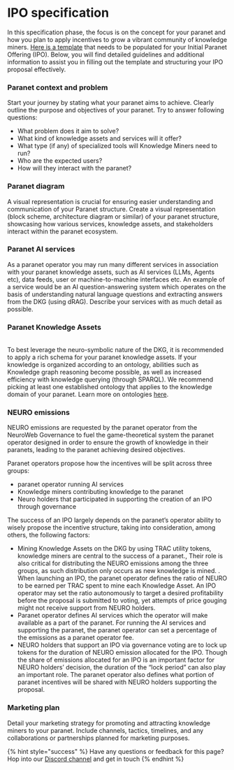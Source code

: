 # IPO specification

In this specification phase, the focus is on the concept for your paranet and how you plan to apply incentives to grow a vibrant community of knowledge miners. [Here is a template](https://docs.google.com/document/d/1QzKpH\_ex-U8mxh-IgwTjijEe3n6vwRVAhG599siapQQ/edit#heading=h.61lymw4v18qp) that needs to be populated for your Initial Paranet Offering (IPO). Below, you will find detailed guidelines and additional information to assist you in filling out the template and structuring your IPO proposal effectively.

### Paranet context and problem

Start your journey by stating what your paranet aims to achieve. Clearly outline the purpose and objectives of your paranet. Try to answer following questions:

* What problem does it aim to solve?&#x20;
* What kind of knowledge assets and services will it offer?
* What type (if any) of specialized tools will Knowledge Miners need to run?
* Who are the expected users?
* How will they interact with the paranet?&#x20;

### Paranet diagram

A visual representation is crucial for ensuring easier understanding and communication of your Paranet structure. Create a visual representation (block scheme, architecture diagram or similar) of your paranet structure, showcasing how various services, knowledge assets, and stakeholders interact within the paranet ecosystem.

### Paranet AI services

As a paranet operator you may run many different services in association with your paranet knowledge assets, such as AI services (LLMs, Agents etc), data feeds, user or machine-to-machine interfaces etc. An example of a service would be an AI question-answering system which operates on the basis of understanding natural language questions and extracting answers from the DKG (using dRAG). Describe your services with as much detail as possible.

### Paranet Knowledge Assets

\
To best leverage the neuro-symbolic nature of the DKG, it is recommended to apply a rich schema for your paranet knowledge assets. If your knowledge is organized according to an ontology, abilities such as Knowledge graph reasoning become possible, as well as increased efficiency with knowledge querying (through SPARQL). We recommend picking at least one established ontology that applies to the knowledge domain of your paranet. Learn more on ontologies [here](https://www.cs.ox.ac.uk/people/ian.horrocks/Publications/download/2008/Horr08a.pdf).

### NEURO emissions

NEURO emissions are requested by the paranet operator from the NeuroWeb Governance to fuel the game-theoretical system the paranet operator designed in order to ensure the growth of knowledge in their paranets, leading to the paranet achieving desired objectives.

Paranet operators propose how the incentives will be split across three groups:

* paranet operator running AI services
* Knowledge miners contributing knowledge to the paranet
* Neuro holders that participated in supporting the creation of an IPO through governance

The success of an IPO largely depends on the paranet’s operator ability to wisely propose the incentive structure, taking into consideration, among others, the following factors:

* Mining Knowledge Assets on the DKG by using TRAC utility tokens, knowledge miners are central to the success of a paranet., Their role is also critical for distributing the NEURO emissions among the three groups, as such distribution only occurs as new knowledge is mined. . When launching an IPO, the paranet operator defines the ratio of NEURO to be earned per TRAC spent to mine each Knowledge Asset. An IPO operator may set the ratio autonomously to target a desired profitability before the proposal is submitted to voting, yet attempts of price gouging might not receive support from NEURO holders.
* Paranet operator defines AI services which the operator will make available as a part of the paranet. For running the AI services and supporting the paranet, the paranet operator can set a percentage of the emissions as a paranet operator fee. &#x20;
* NEURO holders that support an IPO via governance voting are to lock up tokens for the duration of NEURO emission allocated for the IPO. Though the share of emissions allocated for an IPO is an important factor for NEURO holders’ decision, the duration of the “lock period” can also play an important role. The paranet operator also defines what portion of paranet incentives will be shared with NEURO holders supporting the proposal.

### Marketing plan

Detail your marketing strategy for promoting and attracting knowledge miners to your paranet. Include channels, tactics, timelines, and any collaborations or partnerships planned for marketing purposes.



{% hint style="success" %}
Have any questions or feedback for this page? Hop into our [Discord channel](https://discord.com/invite/qRc4xHpFnN) and get in touch
{% endhint %}
